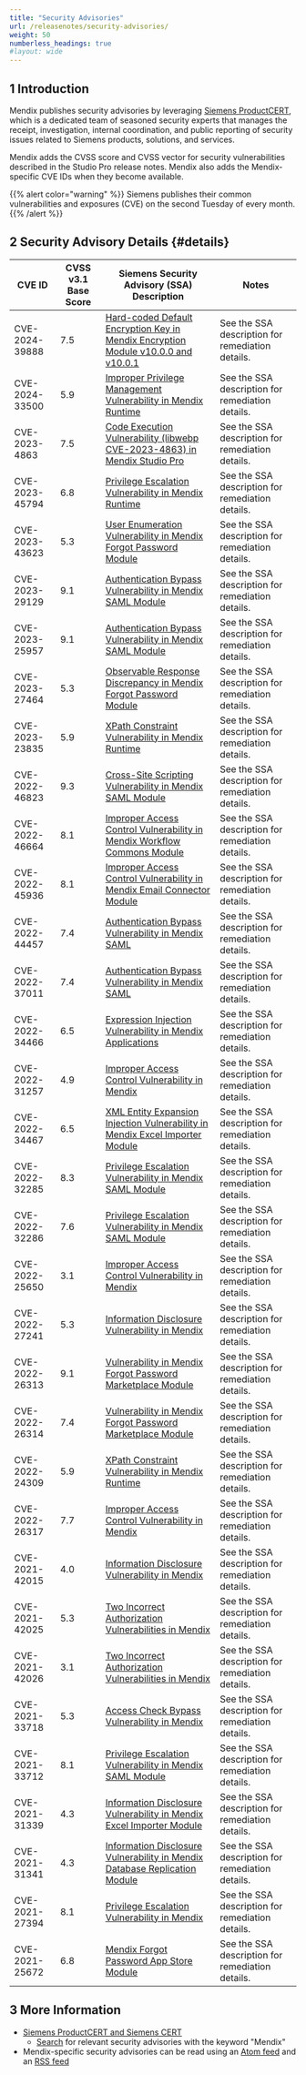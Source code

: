 ```yaml
---
title: "Security Advisories"
url: /releasenotes/security-advisories/
weight: 50
numberless_headings: true
#layout: wide
---
```


## 1 Introduction

Mendix publishes security advisories by leveraging [Siemens ProductCERT](https://new.siemens.com/global/en/products/services/cert.html), which is a dedicated team of seasoned security experts that manages the receipt, investigation, internal coordination, and public reporting of security issues related to Siemens products, solutions, and services.

Mendix adds the CVSS score and CVSS vector for security vulnerabilities described in the Studio Pro release notes. Mendix also adds the Mendix-specific CVE IDs when they become available.

{{% alert color="warning" %}}
Siemens publishes their common vulnerabilities and exposures (CVE) on the second Tuesday of every month.
{{% /alert %}}

## 2 Security Advisory Details {#details}

| CVE ID | CVSS v3.1 Base Score | Siemens Security Advisory (SSA) Description | Notes |
| --- | --- | ---  | --- |
|  <a id="39888"></a>CVE-2024-39888 | 7.5 | [Hard-coded Default Encryption Key in Mendix Encryption Module v10.0.0 and v10.0.1](https://cert-portal.siemens.com/productcert/html/ssa-998949.html)  | See the SSA description for remediation details. |
|  <a id="33500"></a>CVE-2024-33500 | 5.9 | [Improper Privilege Management Vulnerability in Mendix Runtime](https://cert-portal.siemens.com/productcert/html/ssa-540640.html)  | See the SSA description for remediation details. |
|  CVE-2023-4863  | 7.5 | [Code Execution Vulnerability (libwebp CVE-2023-4863) in Mendix Studio Pro](https://cert-portal.siemens.com/productcert/html/ssa-268517.html)  | See the SSA description for remediation details. |
| CVE-2023-45794  | 6.8 | [Privilege Escalation Vulnerability in Mendix Runtime](https://cert-portal.siemens.com/productcert/html/ssa-084182.html)  | See the SSA description for remediation details. |
| CVE-2023-43623 | 5.3 | [User Enumeration Vulnerability in Mendix Forgot Password Module](https://cert-portal.siemens.com/productcert/html/ssa-295483.html) | See the SSA description for remediation details. |
| CVE-2023-29129 | 9.1 | [Authentication Bypass Vulnerability in Mendix SAML Module](https://cert-portal.siemens.com/productcert/html/ssa-851884.html) | See the SSA description for remediation details. |
| CVE-2023-25957 | 9.1 | [Authentication Bypass Vulnerability in Mendix SAML Module](https://cert-portal.siemens.com/productcert/html/ssa-851884.html) | See the SSA description for remediation details. |
| CVE-2023-27464 | 5.3 | [Observable Response Discrepancy in Mendix Forgot Password Module](https://cert-portal.siemens.com/productcert/html/ssa-699404.html) | See the SSA description for remediation details. |
| <a id="23835"></a>CVE-2023-23835 | 5.9 | [XPath Constraint Vulnerability in Mendix Runtime](https://cert-portal.siemens.com/productcert/pdf/ssa-252808.pdf) | See the SSA description for remediation details. |
| CVE-2022-46823 | 9.3 | [Cross-Site Scripting Vulnerability in Mendix SAML Module](https://cert-portal.siemens.com/productcert/html/ssa-496604.html) | See the SSA description for remediation details. |
| CVE-2022-46664 | 8.1 | [Improper Access Control Vulnerability in Mendix Workflow Commons Module](https://cert-portal.siemens.com/productcert/pdf/ssa-210822.pdf) | See the SSA description for remediation details. |
| CVE-2022-45936 | 8.1 | [Improper Access Control Vulnerability in Mendix Email Connector Module](https://cert-portal.siemens.com/productcert/pdf/ssa-224632.pdf) | See the SSA description for remediation details. |
| CVE-2022-44457 | 7.4 | [Authentication Bypass Vulnerability in Mendix SAML](https://cert-portal.siemens.com/productcert/pdf/ssa-638652.pdf) | See the SSA description for remediation details. |
| CVE-2022-37011 | 7.4 | [Authentication Bypass Vulnerability in Mendix SAML](https://cert-portal.siemens.com/productcert/pdf/ssa-638652.pdf) | See the SSA description for remediation details. |
| <a id="34466"></a>CVE-2022-34466 | 6.5 | [Expression Injection Vulnerability in Mendix Applications](https://cert-portal.siemens.com/productcert/pdf/ssa-492173.pdf) | See the SSA description for remediation details. |
| <a id="31257"></a>CVE-2022-31257 | 4.9 | [Improper Access Control Vulnerability in Mendix](https://cert-portal.siemens.com/productcert/pdf/ssa-433782.pdf) | See the SSA description for remediation details. |
| CVE-2022-34467 | 6.5 | [XML Entity Expansion Injection Vulnerability in Mendix Excel Importer Module](https://cert-portal.siemens.com/productcert/pdf/ssa-610768.pdf) | See the SSA description for remediation details. |
| CVE-2022-32285 | 8.3 | [Privilege Escalation Vulnerability in Mendix SAML Module](https://cert-portal.siemens.com/productcert/pdf/ssa-740594.pdf) | See the SSA description for remediation details. |
| CVE-2022-32286 | 7.6 | [Privilege Escalation Vulnerability in Mendix SAML Module](https://cert-portal.siemens.com/productcert/pdf/ssa-740594.pdf) | See the SSA description for remediation details. |
| <a id="25650"></a>CVE-2022-25650 | 3.1 | [Improper Access Control Vulnerability in Mendix](https://cert-portal.siemens.com/productcert/pdf/ssa-870917.pdf) | See the SSA description for remediation details. |
| <a id="27241"></a>CVE-2022-27241 | 5.3 | [Information Disclosure Vulnerability in Mendix](https://cert-portal.siemens.com/productcert/pdf/ssa-414513.pdf) | See the SSA description for remediation details. |
| CVE-2022-26313 | 9.1 | [Vulnerability in Mendix Forgot Password Marketplace Module](https://cert-portal.siemens.com/productcert/pdf/ssa-134279.pdf) | See the SSA description for remediation details. |
| CVE-2022-26314 | 7.4 | [Vulnerability in Mendix Forgot Password Marketplace Module](https://cert-portal.siemens.com/productcert/pdf/ssa-134279.pdf) | See the SSA description for remediation details. |
| <a id="24309"></a>CVE-2022-24309 | 5.9 | [XPath Constraint Vulnerability in Mendix Runtime](https://cert-portal.siemens.com/productcert/pdf/ssa-148641.pdf) | See the SSA description for remediation details. |
| <a id="26317"></a>CVE-2022-26317 | 7.7 | [Improper Access Control Vulnerability in Mendix](https://cert-portal.siemens.com/productcert/pdf/ssa-415938.pdf) | See the SSA description for remediation details. |
| <a id="42015"></a>CVE-2021-42015 | 4.0 | [Information Disclosure Vulnerability in Mendix](https://cert-portal.siemens.com/productcert/pdf/ssa-338732.pdf) | See the SSA description for remediation details. |
| <a id="42025"></a>CVE-2021-42025 | 5.3 | [Two Incorrect Authorization Vulnerabilities in Mendix](https://cert-portal.siemens.com/productcert/pdf/ssa-779699.pdf) | See the SSA description for remediation details. |
| <a id="42026"></a>CVE-2021-42026 | 3.1 | [Two Incorrect Authorization Vulnerabilities in Mendix](https://cert-portal.siemens.com/productcert/pdf/ssa-779699.pdf) | See the SSA description for remediation details. |
| CVE-2021-33718 | 5.3 | [Access Check Bypass Vulnerability in Mendix](https://cert-portal.siemens.com/productcert/pdf/ssa-352521.pdf) | See the SSA description for remediation details. |
| CVE-2021-33712 | 8.1 | [Privilege Escalation Vulnerability in Mendix SAML Module](https://cert-portal.siemens.com/productcert/pdf/ssa-522654.pdf) | See the SSA description for remediation details. |
| CVE-2021-31339 | 4.3 | [Information Disclosure Vulnerability in Mendix Excel Importer Module](https://cert-portal.siemens.com/productcert/pdf/ssa-854248.pdf) | See the SSA description for remediation details. |
| CVE-2021-31341 | 4.3 | [Information Disclosure Vulnerability in Mendix Database Replication Module](https://cert-portal.siemens.com/productcert/pdf/ssa-919955.pdf) | See the SSA description for remediation details. |
| CVE-2021-27394 | 8.1 | [Privilege Escalation Vulnerability in Mendix](https://cert-portal.siemens.com/productcert/pdf/ssa-875726.pdf) | See the SSA description for remediation details. |
| CVE-2021-25672 | 6.8 | [Mendix Forgot Password App Store Module](https://cert-portal.siemens.com/productcert/pdf/ssa-917115.pdf) | See the SSA description for remediation details. |

## 3 More Information

* [Siemens ProductCERT and Siemens CERT](https://new.siemens.com/global/en/products/services/cert.html)
    * [Search](https://new.siemens.com/global/en/products/services/cert.html#SecurityPublications) for relevant security advisories with the keyword "Mendix"
* Mendix-specific security advisories can be read using an [Atom feed](https://cert-portal.siemens.com/productcert/rss/advisories_mendix_products.atom) and an [RSS feed](https://cert-portal.siemens.com/productcert/rss/advisories_mendix_products.rss)
